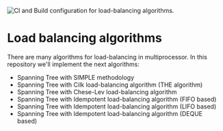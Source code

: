 ![CI and Build configuration for load-balancing algorithms.](https://github.com/miguelpinia/load-balancing-algorithms/workflows/CI%20and%20Build%20configuration%20for%20load-balancing%20algorithms./badge.svg)

# Load balancing algorithms

There are many algorithms for load-balancing in multiprocessor.
In this repository we'll implement the next algorithms:

* Spanning Tree with SIMPLE methodology
* Spanning Tree with Cilk load-balancing algorithm (THE algorithm)
* Spanning Tree with Chese-Lev load-balancing algorithm
* Spanning Tree with Idempotent load-balancing algorithm (FIFO based)
* Spanning Tree with Idempotent load-balancing algorithm (LIFO based)
* Spanning Tree with Idempotent load-balancing algorithm (DEQUE based)
